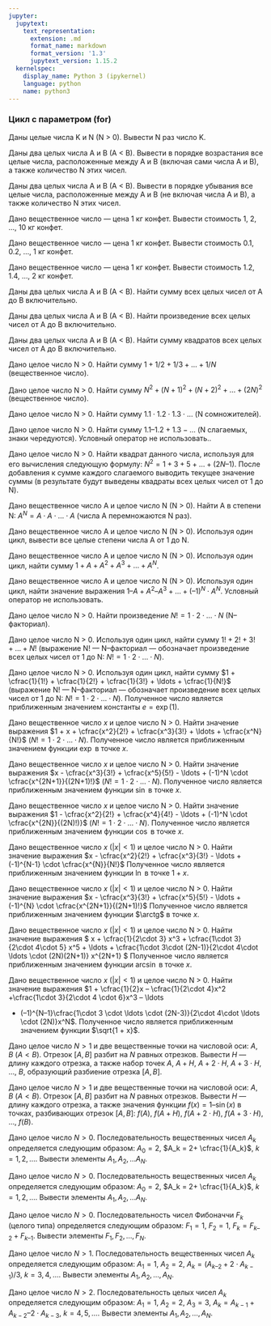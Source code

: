 ```yaml
---
jupyter:
  jupytext:
    text_representation:
      extension: .md
      format_name: markdown
      format_version: '1.3'
      jupytext_version: 1.15.2
  kernelspec:
    display_name: Python 3 (ipykernel)
    language: python
    name: python3
---
```


### Цикл с параметром (for)


Даны целые числа K и N (N > 0).
Вывести N раз число K.


Даны два целых числа A и B (A < B).
Вывести в порядке возрастания все целые числа, расположенные между A и B
(включая сами числа A и B), а также количество N этих чисел.


Даны два целых числа A и B (A < B).
Вывести в порядке убывания все целые числа, расположенные между A и B
(не включая числа A и B), а также количество N этих чисел.


Дано вещественное число — цена 1 кг конфет.
Вывести стоимость 1, 2, ..., 10 кг конфет.


Дано вещественное число — цена 1 кг конфет.
Вывести стоимость 0.1, 0.2, ..., 1 кг конфет.


Дано вещественное число — цена 1 кг конфет.
Вывести стоимость 1.2, 1.4, ..., 2 кг конфет.


Даны два целых числа A и B (A < B).
Найти сумму всех целых чисел от A до B включительно.


Даны два целых числа A и B (A < B).
Найти произведение всех целых чисел от A до B включительно.


Даны два целых числа A и B (A < B).
Найти сумму квадратов всех целых чисел от A до B включительно.


Дано целое число N > 0.
Найти сумму $1 + 1/2 + 1/3 + ... + 1/N$ (вещественное число).


Дано целое число N > 0.
Найти сумму $N^2 + (N + 1)^2 + (N + 2)^2 + ... + (2N)^2$ (вещественное число).


Дано целое число N > 0.
Найти сумму $1.1 \cdot 1.2 \cdot 1.3 \cdot \ldots$ (N сомножителей).


Дано целое число N > 0.
Найти сумму $1.1 – 1.2 + 1.3 - \ldots$ (N слагаемых, знаки чередуются).
Условный оператор не использовать..



Дано целое число N > 0.
Найти квадрат данного числа, используя для его вычисления следующую формулу:
$N^2 = 1 + 3 + 5 + \ldots + (2N – 1)$.
После добавления к сумме каждого слагаемого выводить текущее значение суммы
(в результате будут выведены квадраты всех целых чисел от 1 до N).


Дано вещественное число A и целое число N (N > 0).
Найти A в степени N: $A^N = A \cdot A \cdot \ldots \cdot A$
(числа A перемножаются N раз).


Дано вещественное число A и целое число N (N > 0).
Используя один цикл, вывести все целые степени числа A от 1 до N.


Дано вещественное число A и целое число N (N > 0).
Используя один цикл, найти сумму
$1 + A + A^2 + A^3 + \ldots + A^N$.


Дано вещественное число A и целое число N (N > 0).
Используя один цикл, найти значение выражения
$1 – A + A^2 – A^3 + \ldots + (–1)^N \cdot A^N$.
Условный оператор не использовать.


Дано целое число N > 0.
Найти произведение $N! = 1\cdot 2\cdot \ldots \cdot N$ (N–факториал).


Дано целое число N > 0.
Используя один цикл, найти сумму
$1! + 2! + 3! + \ldots + N!$
(выражение N! — N–факториал — обозначает произведение всех
целых чисел от 1 до N: $N! = 1\cdot 2 \cdot \ldots \cdot N$).


Дано целое число N > 0.
Используя один цикл, найти сумму
$1 + \cfrac{1}{1!} + \cfrac{1}{2!} + \cfrac{1}{3!} + \ldots + \cfrac{1}{N!}$
(выражение N! — N–факториал — обозначает произведение всех
целых чисел от 1 до N: $N! = 1\cdot 2 \cdot \ldots \cdot N$).
Полученное число является приближенным значением константы $e = \exp(1)$.


Дано вещественное число $x$ и целое число N > 0.
Найти значение выражения
$1 + x + \cfrac{x^2}{2!} + \cfrac{x^3}{3!} + \ldots + \cfrac{x^N}{N!}$
($N! = 1\cdot 2 \cdot \ldots \cdot N$).
Полученное число является приближенным значением функции $\exp$ в точке $x$.


Дано вещественное число $x$ и целое число N > 0.
Найти значение выражения
$x - \cfrac{x^3}{3!} + \cfrac{x^5}{5!} - \ldots + (-1)^N \cdot \cfrac{x^{2N+1}}{(2N+1)!}$
($N! = 1\cdot 2 \cdot \ldots \cdot N$).
Полученное число является приближенным значением функции $\sin$ в точке $x$.


Дано вещественное число $x$ и целое число N > 0.
Найти значение выражения
$1 - \cfrac{x^2}{2!} + \cfrac{x^4}{4!} - \ldots + (-1)^N \cdot \cfrac{x^{2N}}{(2N)!)}$
($N! = 1\cdot 2 \cdot \ldots \cdot N$).
Полученное число является приближенным значением функции $\cos$ в точке $x$.


Дано вещественное число $x$ ($|x| < 1$) и целое число N > 0.
Найти значение выражения
$x - \cfrac{x^2}{2!} + \cfrac{x^3}{3!} - \ldots + (-1)^{N-1} \cdot \cfrac{x^{N}}{N!}$
Полученное число является приближенным значением функции $\ln$ в точке $1 + x$.


Дано вещественное число $x$ ($|x| < 1$) и целое число N > 0.
Найти значение выражения
$x - \cfrac{x^3}{3!} + \cfrac{x^5}{5!} - \ldots + (-1)^{N} \cdot \cfrac{x^{2N+1}}{(2N+1)!}$
Полученное число является приближенным значением функции $\arctg$ в точке $x$.


Дано вещественное число $x$ ($|x| < 1$) и целое число N > 0.
Найти значение выражения
$ x + \cfrac{1}{2\cdot 3} x^3 + \cfrac{1\cdot 3}{2\cdot 4\cdot 5} x^5 +
\ldots + \cfrac{1\cdot 3\cdot (2N-1)}{2\cdot 4\cdot \ldots \cdot (2N)(2N+1)} x^{2N+1} $
Полученное число является приближенным значением функции $\arcsin$ в точке $x$.


Дано вещественное число $x$ ($|x| < 1$) и целое число N > 0.
Найти значение выражения
$1 + \cfrac{1}{2}x – \cfrac{1}{2\cdot 4}x^2 +\cfrac{1\cdot 3}{2\cdot 4 \cdot 6}x^3  – \ldots
+ (–1)^{N–1}\cfrac{1\cdot 3 \cdot \ldots \cdot (2N-3)}{2\cdot 4\cdot \ldots \cdot (2N)}x^N$.
Полученное число является приближенным значением функции $\sqrt{1 + x}$.


Дано целое число $N > 1$ и две вещественные точки на числовой оси:
$A$, $B$ ($A < B$).
Отрезок $[A, B]$ разбит на $N$ равных отрезков.
Вывести $H$ — длину каждого отрезка, а также набор точек
$A$, $A + H$, $A + 2\cdot H$, $A + 3\cdot H$, $\ldots$, $B$,
образующий разбиение отрезка $[A, B]$.

Дано целое число $N > 1$ и две вещественные точки на числовой оси:
$A$, $B$ ($A < B$).
Отрезок $[A, B]$ разбит на $N$ равных отрезков.
Вывести $H$ — длину каждого отрезка, а также значения функции
$f(x) = 1 – \sin(x)$ в точках, разбивающих отрезок $[A, B]$:
$f(A)$, $f(A + H)$, $f(A + 2\cdot H)$, $f(A + 3\cdot H)$, $\ldots$, $f(B)$.

Дано целое число $N > 0$.
Последовательность вещественных чисел $A_k$ определяется следующим образом:
$A_0 = 2$, $A_k = 2+ \cfrac{1}{A_k}$, $k = 1,2,\ldots$.
Вывести элементы $A_1, A_2, \ldots A_N$.


Дано целое число $N > 0$.
Последовательность вещественных чисел $A_k$ определяется следующим образом:
$A_0 = 2$, $A_k = 2+ \cfrac{1}{A_k}$, $k = 1,2,\ldots$.
Вывести элементы $A_1, A_2, \ldots A_N$.


Дано целое число $N > 0$. Последовательность чисел Фибоначчи $F_k$
(целого типа) определяется следующим образом:
$F_1 = 1$, $F_2 = 1$, $F_k = F_{k–2} + F_{k–1}$.
Вывести элементы $F_1, F_2, \ldots, F_N$.


Дано целое число $N > 1$.
Последовательность вещественных чисел $A_k$ определяется следующим образом:
$A_1 = 1$,  $A_2 = 2$,  $A_k = (A_{k–2} + 2\cdot A_{k-1})/3$, $k= 3, 4, \ldots$.
Вывести элементы $A_1, A_2, \ldots, A_N$.


Дано целое число $N > 2$.
Последовательность целых чисел $A_k$ определяется следующим образом:
$A_1 = 1$,  $A_2 = 2$, $A_3 = 3$,
$A_k = A_{k-1} + A_{k-2} – 2\cdot A_{k-3}$, $k= 4, 5, \ldots$.
Вывести элементы $A_1, A_2, \ldots, A_N$.
